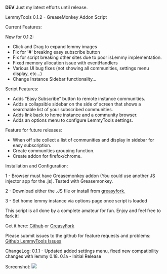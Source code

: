**DEV**
Just my latest efforts until release.

<p>LemmyTools 0.1.2 - GreaseMonkey Addon Script</p>
<p>Current Features:</p>

   New for 0.1.2:
   <ul>
    <li>Click and Drag to expand lemmy images</li>
    <li>Fix for '#' breaking easy subscribe button</li>
    <li>Fix for script breaking other sites due to poor isLemmy implementation.</li>
    <li>Fixed memory allocation issue with eventHandlers</li>
    <li>Various UI bug fixes (not showing all communities, settings menu display, etc...)</li>
    <li>Change Instance Sidebar functionality...</li>
</ul>
    Script Features:
       <ul>
    <li>Adds “Easy Subscribe” button to remote instance communities.</li>
    <li>Adds a collapsible sidebar on the side of screen that shows a searchable list of your subscribed communities.</li>
    <li>Adds link back to home instance and a community browser.</li>
    <li>Adds an options menu to configure LemmyTools settings.</li>
    
</ul>

</p>
<p>Feature for future releases:</p>
<ul>
    <li>When off site collect a list of communities and display in sidebar for easy subscription.</li>
    <li>Create communities grouping function.</li>
    <li>Create addon for firefox/chrome.</li>
</ul>
<p>Installation and Configuration:</p>
<p>1 - Browser must have Greasemonkey addon (You could use another JS injector app for the .js). Tested with Greasemonkey.</p>
<p>2 - Download either the .JS file or install from <a href="https://greasyfork.org/en/scripts/469169-lemmytools">greasyfork.</a></p></p>
<p>3 - Set home lemmy instance via options page once script is loaded</p>
<p>This script is all done by a complete amateur for fun. Enjoy and feel free to fork it!</p>

<p>Get it here: <a href="https://github.com/howdy-tsc/LemmyTools">Github</a> or <a href="https://greasyfork.org/en/scripts/469169-lemmytools">GreasyFork</a></p>
<p><b></b>Please submit issues to the github for feature requests and problems: <a href="https://github.com/howdy-tsc/LemmyTools/issues">Github LemmyTools Issues</a></b></p>



ChangeLog:
0.1.1 - Updated added settings menu, fixed new compatibility changes with lemmy 0.18.
0.1a - Initial Release



Screenshot:
<img src="https://thesimplecorner.org/pictrs/image/b4924db3-4c4a-4d2e-ba73-072022c1a837.png" />
